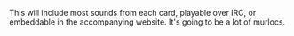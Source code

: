 This will include most sounds from each card, playable over IRC, or embeddable in the accompanying website. It's going to be a lot of murlocs.
